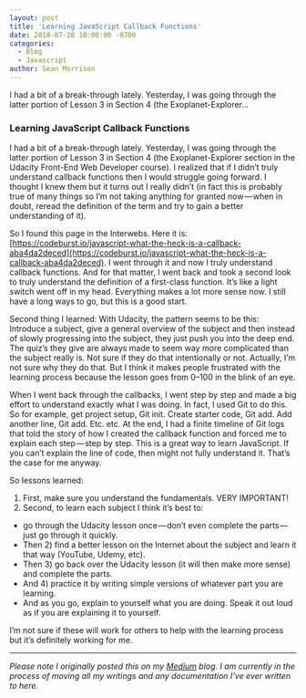 ```yaml
---
layout: post
title: 'Learning JavaScript Callback Functions'
date: 2018-07-28 10:00:00 -0700
categories:
  - Blog
  - Javascript
author: Sean Morrison
---
```


I had a bit of a break-through lately. Yesterday, I was going through the latter portion of Lesson 3 in Section 4 (the Exoplanet-Explorer…

### Learning JavaScript Callback Functions

I had a bit of a break-through lately. Yesterday, I was going through the latter portion of Lesson 3 in Section 4 (the Exoplanet-Explorer section in the Udacity Front-End Web Developer course). I realized that if I didn’t truly understand callback functions then I would struggle going forward. I thought I knew them but it turns out I really didn’t (in fact this is probably true of many things so I’m not taking anything for granted now — when in doubt, reread the definition of the term and try to gain a better understanding of it).

So I found this page in the Interwebs. Here it is: [https://codeburst.io/javascript-what-the-heck-is-a-callback-aba4da2deced](https://codeburst.io/javascript-what-the-heck-is-a-callback-aba4da2deced). I went through it and now I truly understand callback functions. And for that matter, I went back and took a second look to truly understand the definition of a first-class function. It’s like a light switch went off in my head. Everything makes a lot more sense now. I still have a long ways to go, but this is a good start.

Second thing I learned: With Udacity, the pattern seems to be this: Introduce a subject, give a general overview of the subject and then instead of slowly progressing into the subject, they just push you into the deep end. The quiz’s they give are always made to seem way more complicated than the subject really is. Not sure if they do that intentionally or not. Actually, I’m not sure why they do that. But I think it makes people frustrated with the learning process because the lesson goes from 0–100 in the blink of an eye.

When I went back through the callbacks, I went step by step and made a big effort to understand exactly what I was doing. In fact, I used Git to do this. So for example, get project setup, Git init. Create starter code, Git add. Add another line, Git add. Etc. etc. At the end, I had a finite timeline of Git logs that told the story of how I created the callback function and forced me to explain each step — step by step. This is a great way to learn JavaScript. If you can’t explain the line of code, then might not fully understand it. That’s the case for me anyway.

So lessons learned:

1. First, make sure you understand the fundamentals. VERY IMPORTANT!
2. Second, to learn each subject I think it’s best to:
* go through the Udacity lesson once — don’t even complete the parts — just go through it quickly.
* Then 2) find a better lesson on the Internet about the subject and learn it that way (YouTube, Udemy, etc).
* Then 3) go back over the Udacity lesson (it will then make more sense) and complete the parts.
* And 4) practice it by writing simple versions of whatever part you are learning.
* And as you go, explain to yourself what you are doing. Speak it out loud as if you are explaining it to yourself.

I’m not sure if these will work for others to help with the learning process but it’s definitely working for me.

---
*Please note I originally posted this on my [Medium](https://medium.com/@seanmorrison) blog. I am currently in the process of moving all my writings and any documentation I've ever written to here.*